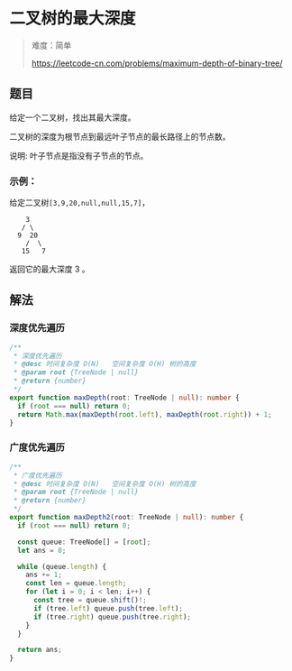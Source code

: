 # 二叉树的最大深度

> 难度：简单
>
> https://leetcode-cn.com/problems/maximum-depth-of-binary-tree/

## 题目

给定一个二叉树，找出其最大深度。

二叉树的深度为根节点到最远叶子节点的最长路径上的节点数。

说明: 叶子节点是指没有子节点的节点。

### 示例：

给定二叉树`[3,9,20,null,null,15,7]`，

```
    3
   / \
  9  20
    /  \
   15   7
```

返回它的最大深度 3 。

## 解法

### 深度优先遍历

```typescript
/**
 * 深度优先遍历
 * @desc 时间复杂度 O(N)   空间复杂度 O(H) 树的高度
 * @param root {TreeNode | null}
 * @return {number}
 */
export function maxDepth(root: TreeNode | null): number {
  if (root === null) return 0;
  return Math.max(maxDepth(root.left), maxDepth(root.right)) + 1;
}
```

### 广度优先遍历

```typescript
/**
 * 广度优先遍历
 * @desc 时间复杂度 O(N)   空间复杂度 O(H) 树的高度
 * @param root {TreeNode | null}
 * @return {number}
 */
export function maxDepth2(root: TreeNode | null): number {
  if (root === null) return 0;

  const queue: TreeNode[] = [root];
  let ans = 0;

  while (queue.length) {
    ans += 1;
    const len = queue.length;
    for (let i = 0; i < len; i++) {
      const tree = queue.shift()!;
      if (tree.left) queue.push(tree.left);
      if (tree.right) queue.push(tree.right);
    }
  }

  return ans;
}
```
